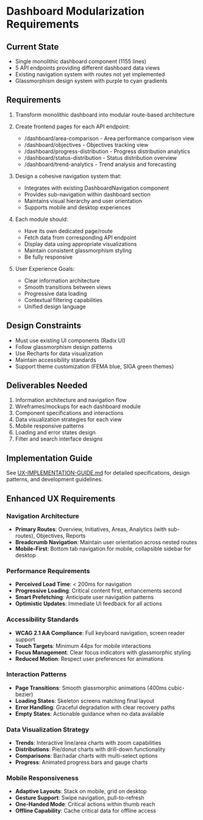 # Dashboard Modularization Requirements

## Current State
- Single monolithic dashboard component (1155 lines)
- 5 API endpoints providing different dashboard data views
- Existing navigation system with routes not yet implemented
- Glassmorphism design system with purple to cyan gradients

## Requirements
1. Transform monolithic dashboard into modular route-based architecture
2. Create frontend pages for each API endpoint:
   - /dashboard/area-comparison - Area performance comparison view
   - /dashboard/objectives - Objectives tracking view
   - /dashboard/progress-distribution - Progress distribution analytics
   - /dashboard/status-distribution - Status distribution overview
   - /dashboard/trend-analytics - Trend analysis and forecasting

3. Design a cohesive navigation system that:
   - Integrates with existing DashboardNavigation component
   - Provides sub-navigation within dashboard section
   - Maintains visual hierarchy and user orientation
   - Supports mobile and desktop experiences

4. Each module should:
   - Have its own dedicated page/route
   - Fetch data from corresponding API endpoint
   - Display data using appropriate visualizations
   - Maintain consistent glassmorphism styling
   - Be fully responsive

5. User Experience Goals:
   - Clear information architecture
   - Smooth transitions between views
   - Progressive data loading
   - Contextual filtering capabilities
   - Unified design language

## Design Constraints
- Must use existing UI components (Radix UI)
- Follow glassmorphism design patterns
- Use Recharts for data visualization
- Maintain accessibility standards
- Support theme customization (FEMA blue, SIGA green themes)

## Deliverables Needed
1. Information architecture and navigation flow
2. Wireframes/mockups for each dashboard module
3. Component specifications and interactions
4. Data visualization strategies for each view
5. Mobile responsive patterns
6. Loading and error states design
7. Filter and search interface designs

## Implementation Guide
See [UX-IMPLEMENTATION-GUIDE.md](./UX-IMPLEMENTATION-GUIDE.md) for detailed specifications, design patterns, and development guidelines.

## Enhanced UX Requirements

### Navigation Architecture
- **Primary Routes**: Overview, Initiatives, Areas, Analytics (with sub-routes), Objectives, Reports
- **Breadcrumb Navigation**: Maintain user orientation across nested routes
- **Mobile-First**: Bottom tab navigation for mobile, collapsible sidebar for desktop

### Performance Requirements
- **Perceived Load Time**: < 200ms for navigation
- **Progressive Loading**: Critical content first, enhancements second
- **Smart Prefetching**: Anticipate user navigation patterns
- **Optimistic Updates**: Immediate UI feedback for all actions

### Accessibility Standards
- **WCAG 2.1 AA Compliance**: Full keyboard navigation, screen reader support
- **Touch Targets**: Minimum 44px for mobile interactions
- **Focus Management**: Clear focus indicators with glassmorphic styling
- **Reduced Motion**: Respect user preferences for animations

### Interaction Patterns
- **Page Transitions**: Smooth glassmorphic animations (400ms cubic-bezier)
- **Loading States**: Skeleton screens matching final layout
- **Error Handling**: Graceful degradation with clear recovery paths
- **Empty States**: Actionable guidance when no data available

### Data Visualization Strategy
- **Trends**: Interactive line/area charts with zoom capabilities
- **Distributions**: Pie/donut charts with drill-down functionality
- **Comparisons**: Bar/radar charts with multi-select options
- **Progress**: Animated progress bars and gauge charts

### Mobile Responsiveness
- **Adaptive Layouts**: Stack on mobile, grid on desktop
- **Gesture Support**: Swipe navigation, pull-to-refresh
- **One-Handed Mode**: Critical actions within thumb reach
- **Offline Capability**: Cache critical data for offline access
